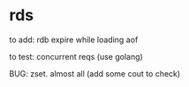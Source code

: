 # rds



to add: 
    rdb expire while loading
    aof

to test:
    concurrent reqs (use golang)

BUG:
    zset. almost all (add some cout to check)
